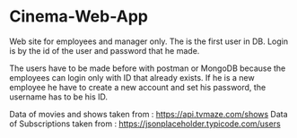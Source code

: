 # Cinema-Web-App
Web site for employees and manager only. 
The is the first user in DB. 
Login is by the id of the user and password that he made.

The users have to be made before with postman or MongoDB because the employees can login 
only with ID that already exists.
If he is a new employee he have to create a new account and set his password, the username has to be his ID.



Data of movies and shows taken from : https://api.tvmaze.com/shows
Data of Subscriptions taken from : https://jsonplaceholder.typicode.com/users
